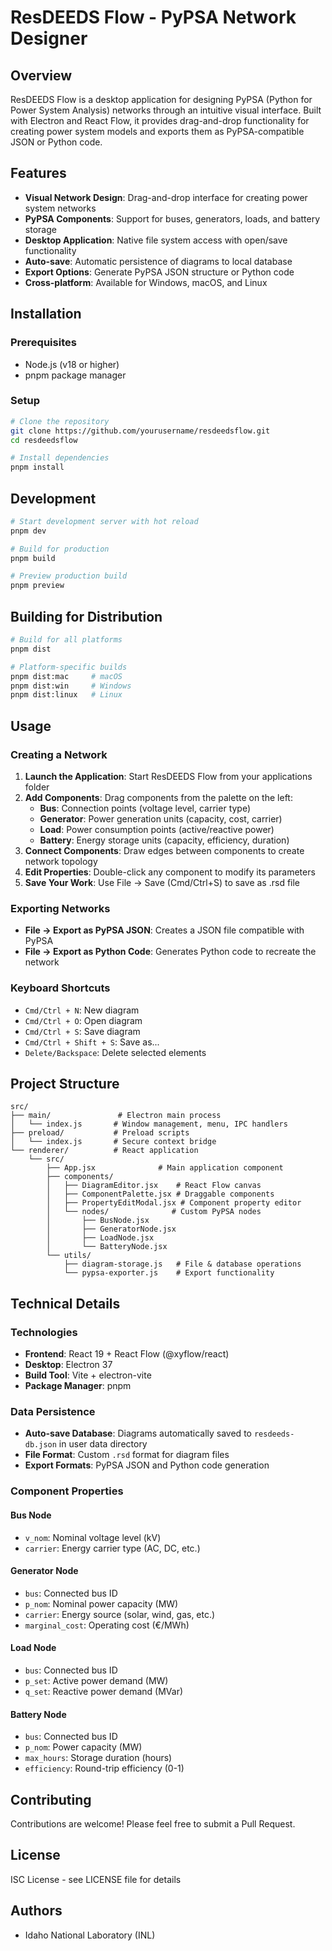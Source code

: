 # ResDEEDS Flow - PyPSA Network Designer

## Overview

ResDEEDS Flow is a desktop application for designing PyPSA (Python for Power System Analysis) networks through an intuitive visual interface. Built with Electron and React Flow, it provides drag-and-drop functionality for creating power system models and exports them as PyPSA-compatible JSON or Python code.

## Features

- **Visual Network Design**: Drag-and-drop interface for creating power system networks
- **PyPSA Components**: Support for buses, generators, loads, and battery storage
- **Desktop Application**: Native file system access with open/save functionality
- **Auto-save**: Automatic persistence of diagrams to local database
- **Export Options**: Generate PyPSA JSON structure or Python code
- **Cross-platform**: Available for Windows, macOS, and Linux

## Installation

### Prerequisites
- Node.js (v18 or higher)
- pnpm package manager

### Setup
```bash
# Clone the repository
git clone https://github.com/yourusername/resdeedsflow.git
cd resdeedsflow

# Install dependencies
pnpm install
```

## Development

```bash
# Start development server with hot reload
pnpm dev

# Build for production
pnpm build

# Preview production build
pnpm preview
```

## Building for Distribution

```bash
# Build for all platforms
pnpm dist

# Platform-specific builds
pnpm dist:mac     # macOS
pnpm dist:win     # Windows
pnpm dist:linux   # Linux
```

## Usage

### Creating a Network

1. **Launch the Application**: Start ResDEEDS Flow from your applications folder
2. **Add Components**: Drag components from the palette on the left:
   - **Bus**: Connection points (voltage level, carrier type)
   - **Generator**: Power generation units (capacity, cost, carrier)
   - **Load**: Power consumption points (active/reactive power)
   - **Battery**: Energy storage units (capacity, efficiency, duration)
3. **Connect Components**: Draw edges between components to create network topology
4. **Edit Properties**: Double-click any component to modify its parameters
5. **Save Your Work**: Use File → Save (Cmd/Ctrl+S) to save as .rsd file

### Exporting Networks

- **File → Export as PyPSA JSON**: Creates a JSON file compatible with PyPSA
- **File → Export as Python Code**: Generates Python code to recreate the network

### Keyboard Shortcuts

- `Cmd/Ctrl + N`: New diagram
- `Cmd/Ctrl + O`: Open diagram
- `Cmd/Ctrl + S`: Save diagram
- `Cmd/Ctrl + Shift + S`: Save as...
- `Delete/Backspace`: Delete selected elements

## Project Structure

```
src/
├── main/               # Electron main process
│   └── index.js       # Window management, menu, IPC handlers
├── preload/           # Preload scripts
│   └── index.js       # Secure context bridge
└── renderer/          # React application
    └── src/
        ├── App.jsx              # Main application component
        ├── components/          
        │   ├── DiagramEditor.jsx    # React Flow canvas
        │   ├── ComponentPalette.jsx # Draggable components
        │   ├── PropertyEditModal.jsx # Component property editor
        │   └── nodes/              # Custom PyPSA nodes
        │       ├── BusNode.jsx
        │       ├── GeneratorNode.jsx
        │       ├── LoadNode.jsx
        │       └── BatteryNode.jsx
        └── utils/
            ├── diagram-storage.js   # File & database operations
            └── pypsa-exporter.js    # Export functionality
```

## Technical Details

### Technologies
- **Frontend**: React 19 + React Flow (@xyflow/react)
- **Desktop**: Electron 37
- **Build Tool**: Vite + electron-vite
- **Package Manager**: pnpm

### Data Persistence
- **Auto-save Database**: Diagrams automatically saved to `resdeeds-db.json` in user data directory
- **File Format**: Custom `.rsd` format for diagram files
- **Export Formats**: PyPSA JSON and Python code generation

### Component Properties

#### Bus Node
- `v_nom`: Nominal voltage level (kV)
- `carrier`: Energy carrier type (AC, DC, etc.)

#### Generator Node
- `bus`: Connected bus ID
- `p_nom`: Nominal power capacity (MW)
- `carrier`: Energy source (solar, wind, gas, etc.)
- `marginal_cost`: Operating cost (€/MWh)

#### Load Node
- `bus`: Connected bus ID
- `p_set`: Active power demand (MW)
- `q_set`: Reactive power demand (MVar)

#### Battery Node
- `bus`: Connected bus ID
- `p_nom`: Power capacity (MW)
- `max_hours`: Storage duration (hours)
- `efficiency`: Round-trip efficiency (0-1)

## Contributing

Contributions are welcome! Please feel free to submit a Pull Request.

## License

ISC License - see LICENSE file for details

## Authors

- Idaho National Laboratory (INL)
